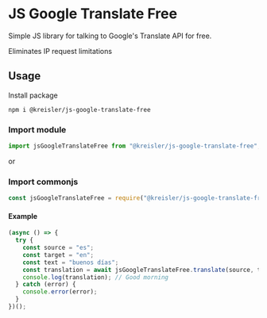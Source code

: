 # JS Google Translate Free

Simple JS library for talking to Google's Translate API for free.

Eliminates IP request limitations

## Usage

Install package

```node
npm i @kreisler/js-google-translate-free
```

### Import module

```mjs
import jsGoogleTranslateFree from "@kreisler/js-google-translate-free";
```

or

### Import commonjs

```cjs
const jsGoogleTranslateFree = require("@kreisler/js-google-translate-free");
```

#### Example

```js
(async () => {
  try {
    const source = "es";
    const target = "en";
    const text = "buenos días";
    const translation = await jsGoogleTranslateFree.translate(source, target, text);
    console.log(translation); // Good morning
  } catch (error) {
    console.error(error);
  }
})();
```
